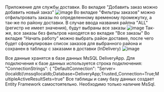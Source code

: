 Приложение для службы доставки.
Во вкладке "Добавить заказ можно добавить новый заказ"
![image](https://github.com/user-attachments/assets/9db9afe2-2c5e-4a5e-ad95-849934d373c4)
Во вкладке "Фильтры заказов" можно отфильтровать заказы по определенному временому промежутку, а так-же по району доставки.
В случае ввода названия райлна "ALL" (регистр не имеет значения), будут выбраны все заказы
![image](https://github.com/user-attachments/assets/4d5631de-ea62-465f-b363-3688f3d7ca22)
Так-же, все заказы без фильтров находятся во вкладке "Все заказы"
Во вкладке "Начать работу" можно выбрать район доставке, после чего будет сформулирован список заказов для выбранного района и сохранен в таблицу с заказами в доставки (InDelivery)
![image](https://github.com/user-attachments/assets/47a5347f-cd98-44e7-a75b-6bda632f6978)

Все данные хранятся в базе данных MsSQL DeliveryApp. 
Для подключения к базе данных используется строка подключения:
  "ConnectionStrings": {
    "DefaultConnection": "Server=(localdb)\\mssqllocaldb;Database=DeliveryApp;Trusted_Connection=True;MultipleActiveResultSets=true"
Все таблицы и саму базу данных создает Entity Framework самостоятельно. Необходимо только наличие MsSql.
